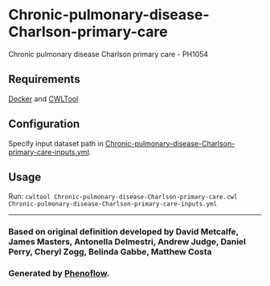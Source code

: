 # Chronic-pulmonary-disease-Charlson-primary-care

Chronic pulmonary disease Charlson primary care - PH1054

## Requirements

[Docker](https://docs.docker.com/install/) and [CWLTool](https://github.com/common-workflow-language/cwltool#install)

## Configuration

Specify input dataset path in [Chronic-pulmonary-disease-Charlson-primary-care-inputs.yml](Chronic-pulmonary-disease-Charlson-primary-care-inputs.yml).

## Usage

Run: `cwltool Chronic-pulmonary-disease-Charlson-primary-care.cwl Chronic-pulmonary-disease-Charlson-primary-care-inputs.yml`

***

### Based on original definition developed by David Metcalfe, James Masters, Antonella Delmestri, Andrew Judge, Daniel Perry, Cheryl Zogg, Belinda Gabbe, Matthew Costa
### Generated by [Phenoflow](https://kclhi.org/phenoflow).
